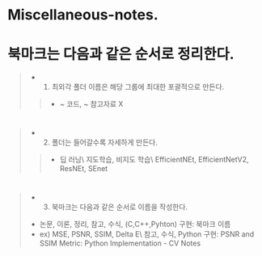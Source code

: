 # Miscellaneous-notes.
# 북마크는 다음과 같은 순서로 정리한다.
> * 1. 최외각 폴더 이름은 해당 그룹에 최대한 포괄적으로 만든다.
>  > - ~ 코드, ~ 참고자료 X   
#
> * 2. 폴더는 들어갈수록 자세하게 만든다.
>  > - 딥 러닝\ 지도학습, 비지도 학습\ EfficientNEt, EfficientNetV2, ResNEt, SEnet   
#
> * 3. 북마크는 다음과 같은 순서로 이름을 작성한다.
  > - 논문, 이론, 정리, 참고, 수식, (C,C++,Pyhton) 구현: 북마크 이름
  > - ex) MSE, PSNR, SSIM, Delta E\ 참고, 수식, Python 구현: PSNR and SSIM Metric: Python Implementation - CV Notes   
#
